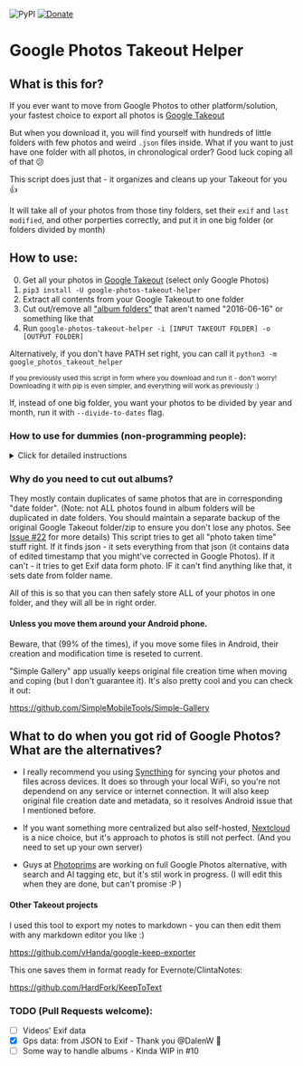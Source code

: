 ![PyPI](https://img.shields.io/pypi/v/google-photos-takeout-helper)
[![Donate](https://img.shields.io/badge/Donate-PayPal-blue.svg?logo=paypal)](https://www.paypal.me/TheLastGimbus)

# Google Photos Takeout Helper
## What is this for?
If you ever want to move from Google Photos to other platform/solution, your fastest choice to export all photos is [Google Takeout](https://takeout.google.com/)

But when you download it, you will find yourself with hundreds of little folders with few photos and weird `.json` files inside.
What if you want to just have one folder with all photos, in chronological order? Good luck coping all of that :confused:

This script does just that - it organizes and cleans up your Takeout for you :+1:

It will take all of your photos from those tiny folders, set their `exif` and `last modified`, and other porperties correctly, and put it in one big folder (or folders divided by month)

## How to use:
0. Get all your photos in [Google Takeout](https://takeout.google.com/) (select only Google Photos)
1. `pip3 install -U google-photos-takeout-helper`
2. Extract all contents from your Google Takeout to one folder
3. Cut out/remove all ["album folders"](#why-do-you-need-to-cut-out-albums) that aren't named "2016-06-16" or something like that
4. Run `google-photos-takeout-helper -i [INPUT TAKEOUT FOLDER] -o [OUTPUT FOLDER]`

Alternatively, if you don't have PATH set right, you can call it `python3 -m google_photos_takeout_helper`

<sup>If you previously used this script in form where you 
download and run it - don't worry! Downloading it with pip is even simpler, 
and everything will work as previously :)</sup>

If, instead of one big folder, you want your photos to be divided by year and month, run it with `--divide-to-dates` flag.

### How to use for dummies (non-programming people):
<details><summary>Click for detailed instructions</summary>
<p>
This script is written in Python. You need to install Python interpretert before you use it - don't worry, it's easy :wink: Then, everything with Python will be done through terminal/cmd

1. Download and install Python for your system: https://www.python.org/downloads/ (Google step by step installation instructions if you have trouble) - if the installator will ask you about some `PATH` and `pip`, make sure to check that too

Now, you need to install my script with `pip` - a builtin tool that can install other Python programs and scripts. You can run it either by typing `pip3 <options>` or `python3 -m pip <options>`:

2. `pip3 install -U google-photos-takeout-helper` / `python3 -m pip install -U google-photos-takeout-helper`

If something goes wrong and it prints some red errors, try to add ` --user` flag at the end

3. Prepare your Takeout:

If your Takeout was dividied into multiple `.zip`s, you will need to extract them, and move their contents into one folder. 

Because I don't have good solution on how to handle albums, you will need to cut off all ["Album folders"](#why-do-you-need-to-cut-out-albums) - those who are not named like "2016-06-26" or "2016-06-26 #2" - don't worry, all photos from albums are in corresponding "date folders" already - they would just make a duplicate.

Now, you should be able to just run it straight in cmd/terminal:

4. `google-photos-takeout-helper -i [INPUT TAKEOUT FOLDER] -o [OUTPUT FOLDER]`
// Or if this doesn't work: `python3 -m google_photos_takeout_helper -i [INPUT TAKEOUT FOLDER] -o [OUTPUT FOLDER]`

If you want your photos to be divided by year and month, run it with `--divide-to-dates` flag.


If you have issues/questions, you can hit me up either by [Reddit](https://www.reddit.com/user/TheLastGimbus/posts/), [Twitter](https://twitter.com/TheLastGimbus) Email: [google-photos-takeout-gh@niceyyyboyyy.anonaddy.com](mailto:google-photos-takeout-gh@niceyyyboyyy.anonaddy.com), or if you think your issue is common: [Issues](https://github.com/TheLastGimbus/GooglePhotosTakeoutHelper/issues) tab

</p>
</details>

### Why do you need to cut out albums?
They mostly contain duplicates of same photos that are in corresponding "date folder". (Note: not ALL photos found in album folders will be duplicated in date folders. You should maintain a separate backup of the original Google Takeout folder/zip to ensure you don't lose any photos. See [Issue #22](https://github.com/TheLastGimbus/GooglePhotosTakeoutHelper/issues/22) for more details)
This script tries to get all "photo taken time" stuff right. If it finds json - it sets everything from that json (it contains data of edited timestamp that you might've corrected in Google Photos). If it can't - it tries to get Exif data form photo.
IF it can't find anything like that, it sets date from folder name.

All of this is so that you can then safely store ALL of your photos in one folder, and they will all be in right order.

#### Unless you move them around your Android phone. 
Beware, that (99% of the times), if you move some files in Android, their creation and modification time is reseted to current.

"Simple Gallery" app usually keeps original file creation time when moving and coping (but I don't guarantee it). It's also pretty cool and you can check it out:

https://github.com/SimpleMobileTools/Simple-Gallery

## What to do when you got rid of Google Photos? What are the alternatives?
 - I really recommend you using [Syncthing](https://syncthing.net/) for syncing your photos and files across devices. It does so through your local WiFi, so you're not dependend on any service or internet connection. It will also keep original file creation date and metadata, so it resolves Android issue that I mentioned before.

 - If you want something more centralized but also self-hosted, [Nextcloud](https://nextcloud.com) is a nice choice, but it's approach to photos is still not perfect. (And you need to set up your own server)

 - Guys at [Photoprims](https://photoprism.org/) are working on full Google Photos alternative, with search and AI tagging etc, but it's stil work in progress. (I will edit this when they are done, but can't promise :P ) 


#### Other Takeout projects
I used this tool to export my notes to markdown - you can then edit them with any markdown editor you like :)

https://github.com/vHanda/google-keep-exporter


This one saves them in format ready for Evernote/ClintaNotes:

https://github.com/HardFork/KeepToText


### TODO (Pull Requests welcome):
- [ ] Videos' Exif data
- [x] Gps data: from JSON to Exif - Thank you @DalenW :sparkling_heart:
- [ ] Some way to handle albums - Kinda WIP in #10
